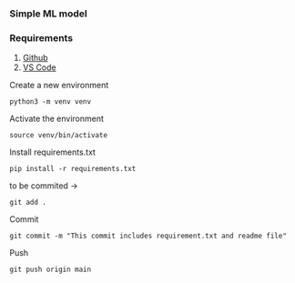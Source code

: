 ### Simple ML model

### Requirements

1. [Github](https://github.com/)
2. [VS Code](https://code.visualstudio.com/)

Create a new environment

```
python3 -m venv venv
```

Activate the environment

```
source venv/bin/activate
```

Install requirements.txt
```
pip install -r requirements.txt
```

to be commited ->
```
git add .
```

Commit
```
git commit -m "This commit includes requirement.txt and readme file"
```

Push
```
git push origin main
```